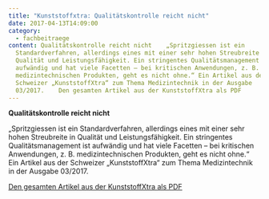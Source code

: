```yaml
---
title: "Kunststoffxtra: Qualitätskontrolle reicht nicht"
date: 2017-04-13T14:09:00
category:
  - fachbeitraege
content: Qualitätskontrolle reicht nicht    „Spritzgiessen ist ein
  Standardverfahren, allerdings eines mit einer sehr hohen Streubreite in
  Qualität und Leistungsfähigkeit. Ein stringentes Qualitätsmanagement ist
  aufwändig und hat viele Facetten – bei kritischen Anwendungen, z. B.
  medizintechnischen Produkten, geht es nicht ohne.“ Ein Artikel aus der
  Schweizer „KunststoffXtra“ zum Thema Medizintechnik in der Ausgabe
  03/2017.    Den gesamten Artikel aus der KunststoffXtra als PDF
---
```


<p><strong>Qualitätskontrolle reicht nicht</strong></p>



„Spritzgiessen ist ein Standardverfahren, allerdings eines mit einer sehr hohen Streubreite in Qualität und Leistungsfähigkeit. Ein stringentes Qualitätsmanagement ist aufwändig und hat viele Facetten – bei kritischen Anwendungen, z. B. medizintechnischen Produkten, geht es nicht ohne.“ Ein Artikel aus der Schweizer „KunststoffXtra“ zum Thema Medizintechnik in der Ausgabe 03/2017.</p>



<p><a href="/downloads/Kunststoffxtra-S34.pdf" target="_blank" rel="noreferrer noopener" aria-label=" (öffnet in neuem Tab)">Den gesamten Artikel aus der KunststoffXtra als PDF</a></p>

